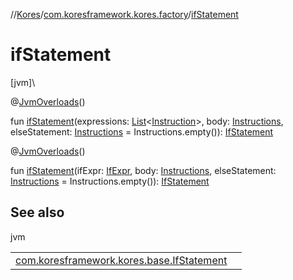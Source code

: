 //[Kores](../../index.md)/[com.koresframework.kores.factory](index.md)/[ifStatement](if-statement.md)

# ifStatement

[jvm]\

@[JvmOverloads](https://kotlinlang.org/api/latest/jvm/stdlib/kotlin.jvm/-jvm-overloads/index.html)()

fun [ifStatement](if-statement.md)(expressions: [List](https://kotlinlang.org/api/latest/jvm/stdlib/kotlin.collections/-list/index.html)<[Instruction](../com.koresframework.kores/-instruction/index.md)>, body: [Instructions](../com.koresframework.kores/-instructions/index.md), elseStatement: [Instructions](../com.koresframework.kores/-instructions/index.md) = Instructions.empty()): [IfStatement](../com.koresframework.kores.base/-if-statement/index.md)

@[JvmOverloads](https://kotlinlang.org/api/latest/jvm/stdlib/kotlin.jvm/-jvm-overloads/index.html)()

fun [ifStatement](if-statement.md)(ifExpr: [IfExpr](../com.koresframework.kores.base/-if-expr/index.md), body: [Instructions](../com.koresframework.kores/-instructions/index.md), elseStatement: [Instructions](../com.koresframework.kores/-instructions/index.md) = Instructions.empty()): [IfStatement](../com.koresframework.kores.base/-if-statement/index.md)

## See also

jvm

| | |
|---|---|
| [com.koresframework.kores.base.IfStatement](../com.koresframework.kores.base/-if-statement/index.md) |  |
